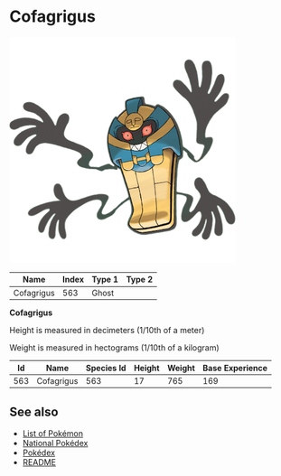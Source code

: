 # Cofagrigus


![Cofagrigus](images/563.png)

| **Name** | **Index** | **Type 1** | **Type 2** |
|----|----|----|----|
| Cofagrigus | 563 | Ghost  |  |

**Cofagrigus** 


Height is measured in decimeters (1/10th of a meter)

Weight is measured in hectograms (1/10th of a kilogram)

| **Id** | **Name** | **Species Id** | **Height** | **Weight** | **Base Experience** |
|--------|----------|----------------|------------|------------|---------------------|
| 563 | Cofagrigus | 563 | 17 | 765 | 169 |


## See also

- [List of Pokémon](../pokemon.md)
- [National Pokédex](../national_pokedex.md)
- [Pokédex](../pokedex.md)
- [README](../README.md)
